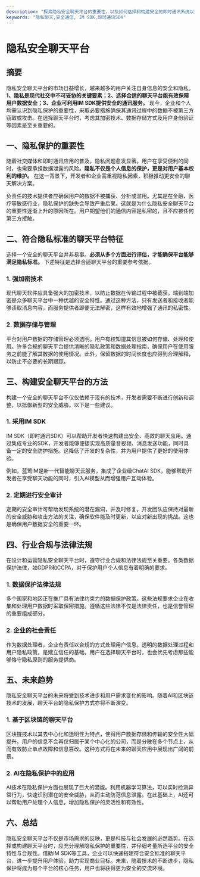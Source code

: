 ```yaml
---
description: "探索隐私安全聊天平台的重要性，以及如何选择和构建安全的即时通讯系统以保护用户数据和隐私。"
keywords: "隐私聊天,安全通信, IM SDK,即时通讯SDK"
---
```

# 隐私安全聊天平台

## 摘要
隐私安全聊天平台的市场日益增长，越来越多的用户关注自身信息的安全和隐私。**1、隐私是现代社交中不可妥协的关键要素；2、选择合适的聊天平台能有效保障用户数据安全；3、企业可利用IM SDK提供安全的通讯服务。** 现今，企业和个人均需认识到隐私保护的重要性，采取必要措施确保其通讯过程中的数据不被第三方窃取或攻击。在选择聊天平台时，考虑其加密技术、数据存储方式及用户身份验证等因素是至关重要的。

## 一、隐私保护的重要性

随着社交媒体和即时通讯应用的普及，隐私问题愈发显著。用户在享受便利的同时，也需要承担数据泄露的风险。**隐私不仅是个人信息的保护，更是对用户基本权利的维护。** 在这一背景下，开发者和企业需重视隐私因素，积极推动更安全的聊天解决方案。

负责任的技术提供者应确保用户的数据不被捕获、分析或滥用。尤其是在金融、医疗等敏感行业，隐私保护的缺失会导致严重后果。这就是为什么隐私安全聊天平台的重要性逐渐上升的原因所在。用户期望他们的通信内容是私密的，且不应被任何第三方接触。

## 二、符合隐私标准的聊天平台特征

选择一个安全的聊天平台并非易事。**必须从多个方面进行评估，才能确保平台能够满足隐私标准。** 下述特征是选择合适聊天平台的重要参考依据。

### 1. 强加密技术

现代聊天软件应具备强大的加密技术，以防止数据在传输过程中被截获。端到端加密是众多聊天平台中一种优越的安全特性。通过这种方法，只有发送者和接收者能够读取消息内容，而服务提供者即便无法解密，这样有效地增强了通讯的私密性。

### 2. 数据存储与管理

平台对用户数据的存储管理必须透明。用户有权知道其信息被如何存储、处理和使用。许多合规的聊天平台提供清晰的隐私政策和数据处理指南，确保用户在使用服务之前能了解其数据的使用情况。此外，保留数据的时间长度也应得到合理解释，以防止不必要的长期跟踪。

## 三、构建安全聊天平台的方法

构建一个安全的聊天平台不仅仅依赖于现有的技术，开发者需要不断进行创新和调整，以抵御新型的安全威胁。以下是一些建议。

### 1. 采用IM SDK

IM SDK（即时通讯SDK）可以帮助开发者快速构建出安全、高效的聊天应用。通过集成专业的SDK，开发者能够便捷实现高质量音视频、消息发送功能，同时具备一定的安全防护措施。这降低了开发的复杂性，并为用户提供了更好的使用体验。

例如，蓝莺IM是新一代智能聊天云服务，集成了企业级ChatAI SDK，能够帮助开发者在享受聊天功能的同时，引入AI模型从而增强用户互动体验。

### 2. 定期进行安全审计

定期的安全审计可帮助发现系统的潜在漏洞，并及时修复。开发团队应保持对最新的安全威胁和攻击方法的关注，确保软件能及时更新，以应对新出现的挑战。这也是确保用户数据安全的重要一环。

## 四、行业合规与法律法规

在设计和运营隐私安全聊天平台时，遵守行业合规和法律法规至关重要。各类数据保护法律，如GDPR和CCPA，对于保护用户个人信息有着明确的要求。

### 1. 数据保护法律法规

多个国家和地区正在推广具有法律约束力的数据保护政策。这些法规要求企业在收集和处理用户数据时采取保密措施。遵循这些法律不仅是法律责任，也是信誉管理的重要组成部分。

### 2. 企业的社会责任

作为数据处理者，企业有责任以合规的方式处理用户信息。透明的数据处理过程和用户隐私政策，是建立信任的基础。用户在选择聊天平台时，也会优先考虑那些能够恪守隐私原则的服务提供商。

## 五、未来趋势

隐私安全聊天平台的未来将受到技术进步和用户需求变化的影响。随着AI和区块链技术的发展，聊天平台的隐私保护方式亦将不断演变。

### 1. 基于区块链的聊天平台

区块链技术以其去中心化和透明性为特点，使得用户数据存储和传输的安全性大幅提升。用户的信息不会再仅归属于某个中心化的公司，而是分散在多个节点上，从而有效防止单点故障和信息篡改。这种方式将在未来的聊天应用中展现出广阔的前景。

### 2. AI在隐私保护中的应用

AI技术在隐私保护方面也展现了巨大的潜能。利用机器学习算法，可以实时检测异常行为，快速识别潜在的安全威胁，从而主动防范信息泄露。在此基础上，AI还可以帮助用户处理个人信息，增加隐私保护的灵活性和有效性。

## 六、总结

隐私安全聊天平台不仅是市场需求的反映，更是科技与社会发展的必然趋势。在选择或构建聊天平台时，应充分理解隐私保护的重要性，并仔细考量所选平台的安全特性与合规性。借助IM SDK等工具，企业可以快速搭建符合安全标准的聊天平台，进一步提升用户体验，助力实现商业目标。未来，随着技术的不断进步，隐私保护将成为每个平台的核心任务，用户也将获得更为安全的交流环境。
